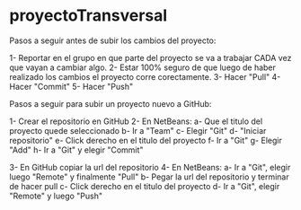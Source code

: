 # proyectoTransversal

Pasos a seguir antes de subir los cambios del proyecto:

1- Reportar en el grupo en que parte del proyecto se va a trabajar CADA vez que vayan a cambiar algo.
2- Estar 100% seguro de que luego de haber realizado los cambios el proyecto corre corectamente.
3- Hacer "Pull"
4- Hacer "Commit"
5- Hacer "Push"

Pasos a seguir para subir un proyecto nuevo a GitHub:

1- Crear el repositorio en GitHub
2- En NetBeans:
    a- Que el titulo del proyecto quede seleccionado
    b- Ir a "Team"
    c- Elegir "Git"
    d- "Iniciar repositorio"
    e- Click derecho en el titulo del proyecto
    f- Ir a "Git"
    g- Elegir "Add"
    h- Ir a "Git" y elegir "Commit"
 
 3- En GitHub copiar la url del repositorio
 4- En NetBeans:
    a- Ir a "Git", elegir luego "Remote" y finalmente "Pull"
    b- Pegar la url del repositorio y terminar de hacer pull
    c- Click derecho en el titulo del proyecto
    d- Ir a "Git", elegir "Remote" y luego "Push"
